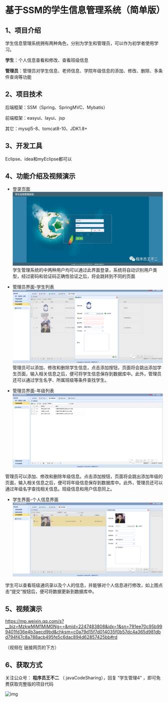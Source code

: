 # 基于SSM的学生信息管理系统（简单版）

## 1、项目介绍

学生信息管理系统拥有两种角色，分别为学生和管理员，可以作为初学者使用学习。

**学生**：个人信息查看和修改、查看班级信息

**管理员**：管理员对学生信息、老师信息、学院年级信息的添加、修改、删除、多条件查询等功能

## 2、项目技术

后端框架：SSM（Spring、SpringMVC、Mybatis）

前端框架：easyui、layui、jsp

其它：mysql5-8、tomcat8-10、JDK1.8+

## 3、开发工具

Eclipse、idea和myEclipse都可以

## 4、功能介绍及视频演示

- 登录页面
  ![登录](image/%E7%99%BB%E5%BD%95.png)
  学生管理系统的中两种用户均可以通过此界面登录，系统将自动识别用户类型，经过密码和验证码正确性验证之后，将会跳转到不同的页面

- 管理员界面-学生列表
![管理员界面-学生列表](image/%E7%AE%A1%E7%90%86%E5%91%98%E7%95%8C%E9%9D%A2-%E5%AD%A6%E7%94%9F%E5%88%97%E8%A1%A8.png)
管理员可以添加、修改和删除学生信息，点击添加按钮，页面将会跳出添加学生页面，输入相关信息之后，便可将学生信息保存到数据库中。此外，管理员还可以通过学生名字、所属班级等条件查找学生。

- 管理员界面-年级列表
![管理员界面-年级列表](image/%E7%AE%A1%E7%90%86%E5%91%98%E7%95%8C%E9%9D%A2-%E5%B9%B4%E7%BA%A7%E5%88%97%E8%A1%A8.png)

管理员可以添加、修改和删除年级信息。点击添加按钮，页面将会跳出添加年级的页面，输入相关信息之后，便可将年级信息保存到数据库中。此外，管理员还可以通过年级名字查找相关信息。班级信息和用户信息同上。

- 学生界面-个人信息界面
![学生界面-个人信息界面](image/%E5%AD%A6%E7%94%9F%E7%95%8C%E9%9D%A2-%E4%B8%AA%E4%BA%BA%E4%BF%A1%E6%81%AF%E7%95%8C%E9%9D%A2.png)

学生可以查看班级通讯录以及个人的信息，并能够对个人信息进行修改，如上图点击“提交”按钮后，便可将数据更新到数据库中。

## 5、视频演示

https://mp.weixin.qq.com/s?__biz=MzkwMjM1MjM0Ng==&mid=2247483808&idx=1&sn=791ee70c95b999401fd36e4b3aecd9bd&chksm=c0a79d15f7d014035f0b57dc4a365d981dbd794f47c8a788acb495fe5c6dac894d62857425bb#rd

（视频在 链接网页的下方）

## 6、获取方式

关注公众号： **程序员王不二** （ javaCodeSharing），回复 “学生管理4” ，即可免费获取完整版的项目代码

![img](https://img-blog.csdnimg.cn/7b5e4835dd0248459447658ca28d2ff0.png#pic_center)

